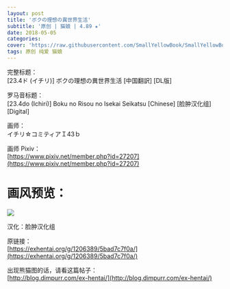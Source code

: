 ```yaml
---
layout: post
title: 'ボクの理想の異世界生活'
subtitle: '原创 | 猫娘 | 4.89 ★'
date: 2018-05-05
categories: 
cover: 'https://raw.githubusercontent.com/SmallYellowBook/SmallYellowBook.github.io/master/image/%E3%83%9C%E3%82%AF%E3%81%AE%E7%90%86%E6%83%B3%E3%81%AE%E7%95%B0%E4%B8%96%E7%95%8C%E7%94%9F%E6%B4%BB.jpg'
tags: 原创 纯爱 猫娘
---
```


完整标题：  
[23.4ド (イチリ)] ボクの理想の異世界生活 [中国翻訳] [DL版]  

罗马音标题：  
[23.4do (Ichiri)] Boku no Risou no Isekai Seikatsu [Chinese] [脸肿汉化组] [Digital]  

画师：  
イチリ☆コミティアＩ43ｂ  

画师 Pixiv：  
[https://www.pixiv.net/member.php?id=27207](https://www.pixiv.net/member.php?id=27207)  

# 画风预览：  
![](https://raw.githubusercontent.com/SmallYellowBook/SmallYellowBook.github.io/master/image/%E3%83%9C%E3%82%AF%E3%81%AE%E7%90%86%E6%83%B3%E3%81%AE%E7%95%B0%E4%B8%96%E7%95%8C%E7%94%9F%E6%B4%BB.jpg)

汉化：脸肿汉化组  

原链接：  
[https://exhentai.org/g/1206389/5bad7c7f0a/](https://exhentai.org/g/1206389/5bad7c7f0a/)  

出现熊猫图的话，请看这篇帖子：  
[http://blog.dimpurr.com/ex-hentai/](http://blog.dimpurr.com/ex-hentai/)  

